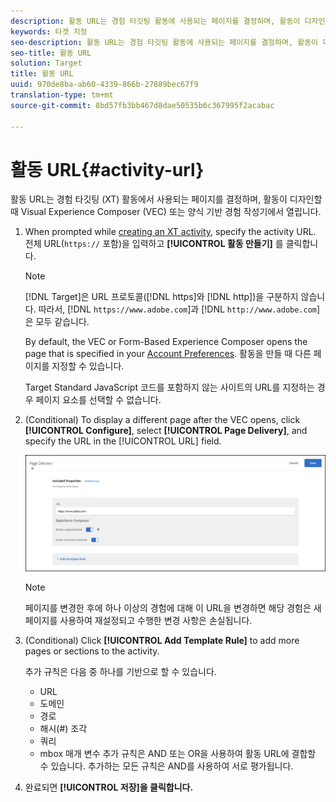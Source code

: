 ```yaml
---
description: 활동 URL는 경험 타깃팅 활동에 사용되는 페이지를 결정하며, 활동이 디자인할 때 Visual Experience Composer (VEC) 또는 양식 기반 경험 작성기에서 열립니다.
keywords: 타겟 지정
seo-description: 활동 URL는 경험 타깃팅 활동에 사용되는 페이지를 결정하며, 활동이 디자인할 때 Adobe Target Visual Experience Composer (VEC) 또는 양식 기반 경험 작성기에서 열립니다.
seo-title: 활동 URL
solution: Target
title: 활동 URL
uuid: 970de8ba-ab60-4339-866b-27889bec67f9
translation-type: tm+mt
source-git-commit: 8bd57fb3bb467d8dae50535b6c367995f2acabac

---
```



# 활동 URL{#activity-url}

활동 URL는 경험 타깃팅 (XT) 활동에서 사용되는 페이지를 결정하며, 활동이 디자인할 때 Visual Experience Composer (VEC) 또는 양식 기반 경험 작성기에서 열립니다.

1. When prompted while [creating an XT activity](/help/c-activities/t-experience-target/t-xt-create/xt-create.md), specify the activity URL. 전체 URL(`https://` 포함)을 입력하고 **[!UICONTROL 활동 만들기]** 를 클릭합니다.

   >[!NOTE]
   >
   >[!DNL Target]은 URL 프로토콜([!DNL https]와 [!DNL http])을 구분하지 않습니다. 따라서, [!DNL `https://www.adobe.com`]과 [!DNL `http://www.adobe.com`]은 모두 같습니다.
   >
   >By default, the VEC or Form-Based Experience Composer opens the page that is specified in your [Account Preferences](/help/administrating-target/r-target-account-preferences/target-account-preferences.md). 활동을 만들 때 다른 페이지를 지정할 수 있습니다.
   >
   >Target Standard JavaScript 코드를 포함하지 않는 사이트의 URL를 지정하는 경우 페이지 요소를 선택할 수 없습니다.

1. (Conditional) To display a different page after the VEC opens, click **[!UICONTROL Configure]**, select **[!UICONTROL Page Delivery]**, and specify the URL in the [!UICONTROL URL] field.

   ![페이지 배달 대화 상자](/help/c-activities/t-experience-target/t-xt-create/assets/url-config-new.png)

   >[!NOTE]
   >
   >페이지를 변경한 후에 하나 이상의 경험에 대해 이 URL을 변경하면 해당 경험은 새 페이지를 사용하여 재설정되고 수행한 변경 사항은 손실됩니다.

1. (Conditional) Click **[!UICONTROL Add Template Rule]** to add more pages or sections to the activity.

   추가 규칙은 다음 중 하나를 기반으로 할 수 있습니다.

   * URL
   * 도메인
   * 경로
   * 해시(#) 조각
   * 쿼리
   * mbox 매개 변수
   추가 규칙은 AND 또는 OR을 사용하여 활동 URL에 결합할 수 있습니다. 추가하는 모든 규칙은 AND를 사용하여 서로 평가됩니다.

1. 완료되면 **[!UICONTROL 저장]을 클릭합니다.**